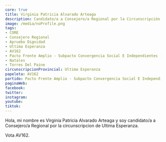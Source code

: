 ```yaml
---
core: true
title: Virginia Patricia Alvarado Arteaga
description: Candidato/a a Consejero/a Regional por la Circunscripción de Ultima Esperanza
image: /media/noProfile.png
tags:
- CORE
- Consejero Regional
- Apruebo Dignidad
- Ultima Esperanza
- AV162
- Pacto Frente Amplio - Subpacto Convergencia Social E Independientes - Convergencia Social
- Natales
- Torres Del Paine
circunscripcionProvincial: Ultima Esperanza
papeleta: AV162
partido: Pacto Frente Amplio - Subpacto Convergencia Social E Independientes - Convergencia Social
paginaWeb:
facebook:
twitter:
instagram:
youtube:
tiktok:
---
```

Hola, mi nombre es Virginia Patricia Alvarado Arteaga y soy candidato/a a Consejero/a Regional por la circunscripcion de Ultima Esperanza.

Vota AV162.